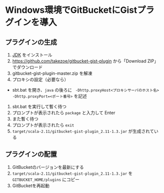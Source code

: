 # Windows環境でGitBucketにGistプラグインを導入

## プラグインの生成

1. [JDK](http://www.oracle.com/technetwork/java/javase/downloads/index.html) をインストール
1. https://github.com/takezoe/gitbucket-gist-plugin から「Download ZIP」でダウンロード
1. gitbucket-gist-plugin-master.zip を解凍
1. プロキシの設定（必要なら）
  - sbt.bat を開き、`java` の後ろに ` -Dhttp.proxyHost<プロキシサーバのホスト名> -Dhttp.proxyPort=<ポート番号>` を記述
1. sbt.bat を実行して暫く待つ
1. プロンプトが表示されたら `package` と入力して Enter
1. また暫く待つ
1. プロンプトが表示されたら `exit`
1. `target/scala-2.11/gitbucket-gist-plugin_2.11-1.3.jar` が生成されている

## プラグインの配置

1. GitBucketのバージョンを最新にする
1. `target/scala-2.11/gitbucket-gist-plugin_2.11-1.3.jar` を `GITBUCKET_HOME/plugins` にコピー
1. GitBucketを再起動

